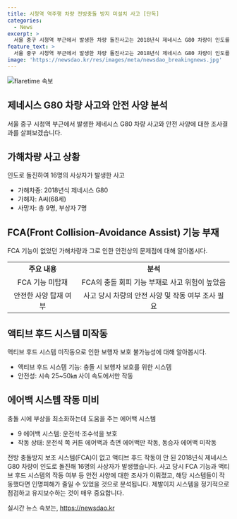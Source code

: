 ```yaml
---
title: 시청역 역주행 차량 전방충돌 방지 미설치 사고 [단독]
categories:
  - News
excerpt: >
  서울 중구 시청역 부근에서 발생한 차량 돌진사고는 2018년식 제네시스 G80 차량이 인도를 달려들며 16명의 사상자를 낸 사건이다. 가해자 차량에는 충돌방지 보조 시스템(FCA)이 탑재되지 않았으며, 전문가들은 이 시스템이 있었다면 피해를 줄일 수 있었다고 분석했다. 추가로, 액티브 후드 시스템은 작동하지 않았을 것으로 보이며, 9가지 방향 에어백 시스템도 일부만 작동했다. 현대자동차는 FCA가 있는 차량의 사고율이 50% 낮아진다는 연구 결과를 발표한 바 있다. 현재 경찰은 사고 원인과 안전 사양 등을 조사 중이다.
feature_text: >
  서울 중구 시청역 부근에서 발생한 차량 돌진사고는 2018년식 제네시스 G80 차량이 인도를 달려들며 16명의 사상자를 낸 사건이다. 가해자 차량에는 충돌방지 보조 시스템(FCA)이 탑재되지 않았으며, 전문가들은 이 시스템이 있었다면 피해를 줄일 수 있었다고 분석했다. 추가로, 액티브 후드 시스템은 작동하지 않았을 것으로 보이며, 9가지 방향 에어백 시스템도 일부만 작동했다. 현대자동차는 FCA가 있는 차량의 사고율이 50% 낮아진다는 연구 결과를 발표한 바 있다. 현재 경찰은 사고 원인과 안전 사양 등을 조사 중이다.
image: 'https://newsdao.kr/res/images/meta/newsdao_breakingnews.jpg'
---
```


<p><img src="https://newsdao.kr/res/images/meta/newsdao_breakingnews.jpg" alt="flaretime 속보" /></p>

<h2 data-ke-size="size26">제네시스 G80 차량 사고와 안전 사양 분석</h2>

<p data-ke-size="size16">서울 중구 시청역 부근에서 발생한 제네시스 G80 차량 사고와 안전 사양에 대한 조사결과를 살펴보겠습니다.</p>

<h2 data-ke-size="size24">가해차량 사고 상황</h2>

<p data-ke-size="size16">인도로 돌진하여 16명의 사상자가 발생한 사고</p>

<ul>
    <li>가해차종: 2018년식 제네시스 G80</li>
    <li>가해자: A씨(68세)</li>
    <li>사망자: 총 9명, 부상자 7명</li>
</ul>

<h2 data-ke-size="size24">FCA(Front Collision-Avoidance Assist) 기능 부재</h2>

<p data-ke-size="size16">FCA 기능이 없었던 가해차량과 그로 인한 안전상의 문제점에 대해 알아봅시다.</p>

<table>
    <tr>
        <td style="text-align: center; height: 17px;"><b>주요 내용</b></td>
        <td style="text-align: center; height: 17px;"><b>분석</b></td>
    </tr>
    <tr>
        <td style="text-align: center; height: 17px;">FCA 기능 미탑재</td>
        <td style="text-align: center; height: 17px;">FCA의 충돌 회피 기능 부재로 사고 위험이 높았음</td>
    </tr>
    <tr>
        <td style="text-align: center; height: 17px;">안전한 사양 탑재 여부</td>
        <td style="text-align: center; height: 17px;">사고 당시 차량의 안전 사양 및 작동 여부 조사 필요</td>
    </tr>
</table>

<h2 data-ke-size="size24">액티브 후드 시스템 미작동</h2>

<p data-ke-size="size16">액티브 후드 시스템 미작동으로 인한 보행자 보호 불가능성에 대해 알아봅시다.</p>

<ul>
    <li>액티브 후드 시스템 기능: 충돌 시 보행자 보호를 위한 시스템</li>
    <li>안전성: 시속 25~50㎞ 사이 속도에서만 작동</li>
</ul>

<h2 data-ke-size="size24">에어백 시스템 작동 미비</h2>

<p data-ke-size="size16">충돌 시에 부상을 최소화하는데 도움을 주는 에어백 시스템</p>

<ul>
    <li>9 에어백 시스템: 운전석·조수석을 보호</li>
    <li>작동 상태: 운전석 쪽 커튼 에어백과 측면 에어백만 작동, 동승자 에어백 미작동</li>
</ul>

<p data-ke-size="size16">전방 충돌방지 보조 시스템(FCA)이 없고 액티브 후드 작동이 안 된 2018년식 제네시스 G80 차량이 인도로 돌진해 16명의 사상자가 발생했습니다. 사고 당시 FCA 기능과 액티브 후드 시스템의 작동 여부 등 안전 사양에 대한 조사가 이뤄졌고, 해당 시스템들이 작동했다면 인명피해가 줄일 수 있었을 것으로 분석됩니다. 제발이지 시스템을 정기적으로 점검하고 유지보수하는 것이 매우 중요합니다.</p>
실시간 뉴스 속보는, <a href="https://newsdao.kr" rel="dofollow">https://newsdao.kr</a>


